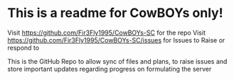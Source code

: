 # This is a readme for CowBOYs only!

Visit https://github.com/Fir3Fly1995/CowBOYs-SC for the repo
Visit https://github.com/Fir3Fly1995/CowBOYs-SC/issues for Issues to Raise or respond to

This is the GitHub Repo to allow sync of files and plans, to raise issues and store important updates regarding progress on formulating the server